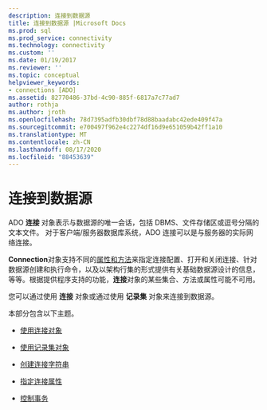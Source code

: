 ```yaml
---
description: 连接到数据源
title: 连接到数据源 |Microsoft Docs
ms.prod: sql
ms.prod_service: connectivity
ms.technology: connectivity
ms.custom: ''
ms.date: 01/19/2017
ms.reviewer: ''
ms.topic: conceptual
helpviewer_keywords:
- connections [ADO]
ms.assetid: 82770486-37bd-4c90-885f-6817a7c77ad7
author: rothja
ms.author: jroth
ms.openlocfilehash: 78d7395adfb30dbf78d88baadabc42ede409f47a
ms.sourcegitcommit: e700497f962e4c2274df16d9e651059b42ff1a10
ms.translationtype: MT
ms.contentlocale: zh-CN
ms.lasthandoff: 08/17/2020
ms.locfileid: "88453639"
---
```

# <a name="connecting-to-data-sources"></a>连接到数据源
ADO **连接** 对象表示与数据源的唯一会话，包括 DBMS、文件存储区或逗号分隔的文本文件。 对于客户端/服务器数据库系统，ADO 连接可以是与服务器的实际网络连接。  
  
 **Connection**对象支持不同的[属性和方法](../../../ado/reference/ado-api/connection-object-properties-methods-and-events.md)来指定连接配置、打开和关闭连接、针对数据源创建和执行命令，以及以架构行集的形式提供有关基础数据源设计的信息，等等。根据提供程序支持的功能，**连接**对象的某些集合、方法或属性可能不可用。  
  
 您可以通过使用 **连接** 对象或通过使用 **记录集** 对象来连接到数据源。  
  
 本部分包含以下主题。  
  
-   [使用连接对象](../../../ado/guide/data/using-a-connection-object.md)  
  
-   [使用记录集对象](../../../ado/guide/data/using-a-recordset-object.md)  
  
-   [创建连接字符串](../../../ado/guide/data/creating-a-connection-string.md)  
  
-   [指定连接属性](../../../ado/guide/data/specifying-connection-properties.md)  
  
-   [控制事务](../../../ado/guide/data/controlling-transactions-ado.md)
